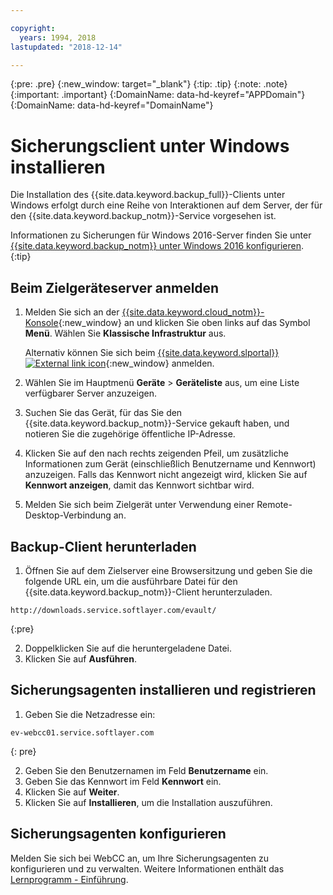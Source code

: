 ```yaml
---

copyright:
  years: 1994, 2018
lastupdated: "2018-12-14"

---
```

{:pre: .pre}
{:new_window: target="_blank"}
{:tip: .tip}
{:note: .note}
{:important: .important}
{:DomainName: data-hd-keyref="APPDomain"}
{:DomainName: data-hd-keyref="DomainName"}

# Sicherungsclient unter Windows installieren

Die Installation des {{site.data.keyword.backup_full}}-Clients unter Windows erfolgt durch eine Reihe von Interaktionen auf dem Server, der für den {{site.data.keyword.backup_notm}}-Service vorgesehen ist.

Informationen zu Sicherungen für Windows 2016-Server finden Sie unter [{{site.data.keyword.backup_notm}} unter Windows 2016 konfigurieren](install-backup-client-windows2016.html).
{:tip}

## Beim Zielgeräteserver anmelden

1. Melden Sie sich an der [{{site.data.keyword.cloud_notm}}-Konsole](https://{DomainName}/catalog/){:new_window} an und klicken Sie oben links auf das Symbol **Menü**. Wählen Sie **Klassische Infrastruktur** aus.

   Alternativ können Sie sich beim [{{site.data.keyword.slportal}} ![External link icon](../../icons/launch-glyph.svg "External link icon")](https://control.softlayer.com/){:new_window} anmelden.
2. Wählen Sie im Hauptmenü **Geräte** > **Geräteliste** aus, um eine Liste verfügbarer Server anzuzeigen.
3. Suchen Sie das Gerät, für das Sie den {{site.data.keyword.backup_notm}}-Service gekauft haben, und notieren Sie die zugehörige öffentliche IP-Adresse.
4. Klicken Sie auf den nach rechts zeigenden Pfeil, um zusätzliche Informationen zum Gerät (einschließlich Benutzername und Kennwort) anzuzeigen. Falls das Kennwort nicht angezeigt wird, klicken Sie auf **Kennwort anzeigen**, damit das Kennwort sichtbar wird.
5. Melden Sie sich beim Zielgerät unter Verwendung einer Remote-Desktop-Verbindung an.

## Backup-Client herunterladen

1. Öffnen Sie auf dem Zielserver eine Browsersitzung und geben Sie die folgende URL ein, um die ausführbare Datei für den {{site.data.keyword.backup_notm}}-Client herunterzuladen. <br/>
  ```
  http://downloads.service.softlayer.com/evault/
  ```
  {:pre}

2. Doppelklicken Sie auf die heruntergeladene Datei.
3. Klicken Sie auf **Ausführen**.


## Sicherungsagenten installieren und registrieren

1. Geben Sie die Netzadresse ein: <br />
  ```
  ev-webcc01.service.softlayer.com
  ```
  {: pre}

2. Geben Sie den Benutzernamen im Feld **Benutzername** ein.
3. Geben Sie das Kennwort im Feld **Kennwort** ein.
6. Klicken Sie auf **Weiter**.
7. Klicken Sie auf **Installieren**, um die Installation auszuführen.

## Sicherungsagenten konfigurieren

Melden Sie sich bei WebCC an, um Ihre Sicherungsagenten zu konfigurieren und zu verwalten. Weitere Informationen enthält das [Lernprogramm - Einführung](index.html#configuring-the-backup-agent-in-webcc).
